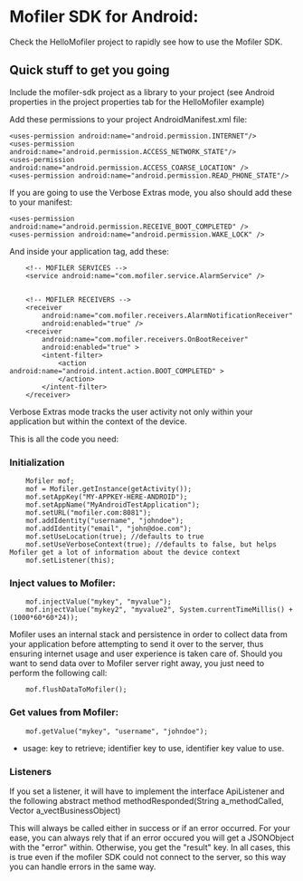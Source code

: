 # Mofiler SDK for Android:

Check the HelloMofiler project to rapidly see how to use the Mofiler SDK.


## Quick stuff to get you going

Include the mofiler-sdk project as a library to your project (see Android properties in the project properties tab for the HelloMofiler example)

Add these permissions to your project AndroidManifest.xml file:

    <uses-permission android:name="android.permission.INTERNET"/>
    <uses-permission android:name="android.permission.ACCESS_NETWORK_STATE"/>
    <uses-permission android:name="android.permission.ACCESS_COARSE_LOCATION" />
    <uses-permission android:name="android.permission.READ_PHONE_STATE"/>

If you are going to use the Verbose Extras mode, you also should add these to your manifest:

    <uses-permission android:name="android.permission.RECEIVE_BOOT_COMPLETED" />
    <uses-permission android:name="android.permission.WAKE_LOCK" />

And inside your application tag, add these:        

        <!-- MOFILER SERVICES -->
        <service android:name="com.mofiler.service.AlarmService" />


        <!-- MOFILER RECEIVERS -->
        <receiver
            android:name="com.mofiler.receivers.AlarmNotificationReceiver"
            android:enabled="true" />
        <receiver
            android:name="com.mofiler.receivers.OnBootReceiver"
            android:enabled="true" >
            <intent-filter>
                <action android:name="android.intent.action.BOOT_COMPLETED" >
                </action>
            </intent-filter>
        </receiver>

Verbose Extras mode tracks the user activity not only within your application but within the context of the device.

This is all the code you need:

### Initialization

        Mofiler mof;
        mof = Mofiler.getInstance(getActivity());
        mof.setAppKey("MY-APPKEY-HERE-ANDROID");
        mof.setAppName("MyAndroidTestApplication");
        mof.setURL("mofiler.com:8081");
        mof.addIdentity("username", "johndoe");
        mof.addIdentity("email", "john@doe.com");
        mof.setUseLocation(true); //defaults to true
        mof.setUseVerboseContext(true); //defaults to false, but helps Mofiler get a lot of information about the device context
        mof.setListener(this);

### Inject values to Mofiler:

  		mof.injectValue("mykey", "myvalue");
        mof.injectValue("mykey2", "myvalue2", System.currentTimeMillis() + (1000*60*60*24));

Mofiler uses an internal stack and persistence in order to collect data from your application before attempting to send it over to the server, thus
ensuring internet usage and user experience is taken care of.
Should you want to send data over to Mofiler server right away, you just need to perform the following call:

        mof.flushDataToMofiler();


### Get values from Mofiler:

        mof.getValue("mykey", "username", "johndoe");

- usage: key to retrieve; identifier key to use, identifier key value to use.


### Listeners

If you set a listener, it will have to implement the interface ApiListener and the following abstract method
		methodResponded(String a_methodCalled, Vector a_vectBusinessObject)

This will always be called either in success or if an error occurred. For your ease, you can always rely that
if an error occured you will get a JSONObject with the "error" within.
Otherwise, you get the "result" key.
In all cases, this is true even if the mofiler SDK could not connect to the server, so this way you can handle errors
in the same way.



